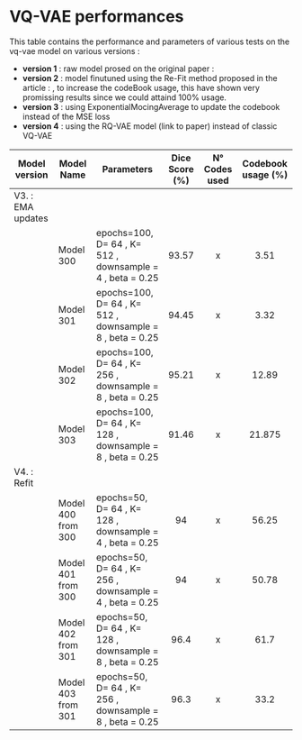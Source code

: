 # VQ-VAE performances

This table contains the performance and parameters of various tests on the vq-vae model on various versions :

- **version 1** : raw model prosed on the original paper :
- **version 2** : model finutuned using the Re-Fit method proposed in the article : , to increase the codeBook usage, this have shown very promissing results since we could attaind 100% usage.
- **version 3** : using ExponentialMocingAverage to update the codebook instead of the MSE loss
- **version 4** : using the RQ-VAE model (link to paper) instead of classic VQ-VAE

<!-- | Model version           | Model Name | Parameters                                                            | Dice Score (%) | N° Codes used | Codebook usage (%) |
| ----------------------- | ---------- | --------------------------------------------------------------------- | :------------: | :-----------: | :----------------: |
|                         |            |                                                                       |                |               |                    |
| V.1 : raw architecture  |
|                         | Model 100  | epochs=100, D= 64 , K= 512 , downsample = 4 , beta = 0.25             |     99.58      |      89       |       17.38        |
|                         | Model 101  | epochs=200, D= 64 , K= 512 , downsample = 4 , beta = 0.25             |     99.52      |      70       |       13.67        |
|                         | Model 102  | epochs=100, D= 32 , K= 256 , downsample = 4 , beta = 0.25             |     98.86      |      53       |       20.70        |
|                         | Model 103  | epochs=100, D= 64 , K= 512 , downsample = 4 , beta = 1                |     91.23      |      40       |        7.8         |
|                         | Model 104  | epochs=100, D= 64 , K= 256 , downsample = 4 , beta = 0.25             |     98.75      |      22       |        8.59        |
|                         | Model 105  | epochs=100, D= 64 , K= 512 , downsample = 8 , beta = 0.25             |     95.99      |      49       |        9.57        |
|                         |            |                                                                       |                |               |                    |
| V.2 : Re-Fit finutuning |
|                         | Model 200  | base_model = v1.model100, epochs=100, D= 64 , K= 256 , downsample = 4 |     99.66      |      256      |        100         |
|                         | Model 201  | base_model = v1.model100, epochs=100, D= 64 , K= 128 , downsample = 4 |     99.67      |      128      |        100         |
|                         |            |                                                                       |                |               |                    | -->

| Model version | Model Name | Parameters | Dice Score (%) | N° Codes used | Codebook usage (%) |
| ------------- | ---------- | ---------- | :------------: | :-----------: | :----------------: |
|V3. : EMA updates
|| Model 300 | epochs=100, D= 64 , K= 512 , downsample = 4 , beta = 0.25 | 93.57 | x | 3.51 |
|| Model 301 | epochs=100, D= 64 , K= 512 , downsample = 8 , beta = 0.25 | 94.45 | x | 3.32 |
|| Model 302 | epochs=100, D= 64 , K= 256 , downsample = 8 , beta = 0.25 | 95.21 | x | 12.89 |
|| Model 303 | epochs=100, D= 64 , K= 128 , downsample = 8 , beta = 0.25 | 91.46 | x | 21.875 |
|V4. : Refit
|| Model 400 from 300 | epochs=50, D= 64 , K= 128 , downsample = 4 , beta = 0.25 | 94 | x | 56.25 |
|| Model 401 from 300 | epochs=50, D= 64 , K= 256 , downsample = 4 , beta = 0.25 | 94 | x | 50.78 |
|| Model 402 from 301 | epochs=50, D= 64 , K= 128 , downsample = 8 , beta = 0.25 | 96.4 | x | 61.7 |
|| Model 403 from 301 | epochs=50, D= 64 , K= 256 , downsample = 8 , beta = 0.25 | 96.3 | x | 33.2 |

<!-- ### Here are the performances of the RQ-VAE model : (paper : .link)

| Model Name | Parameters                                                                       | Dice Score (%) |
| ---------- | -------------------------------------------------------------------------------- | :------------: |
| Model 400  | D= 64 , K= 512 , downsample =8 ,num_cb = 2, shared_cb = false,kmeans_init = true |     97.10      |
| Model 401  | D= 64 , K= 128 , downsample =8 ,num_cb = 2, shared_cb = false,kmeans_init = true |     94.94      | -->
